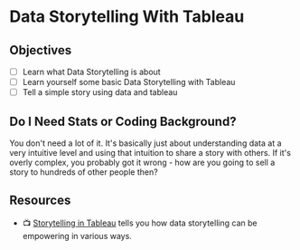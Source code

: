 # Data Storytelling With Tableau

## Objectives

- [ ] Learn what Data Storytelling is about
- [ ] Learn yourself some basic Data Storytelling with Tableau
- [ ] Tell a simple story using data and tableau

## Do I Need Stats or Coding Background?

You don't need a lot of it. It's basically just about understanding data at a very intuitive level and using that intuition to share a story with others. If it's overly complex, you probably got it wrong - how are you going to sell a story to hundreds of other people then?

## Resources

- 📺 [Storytelling in Tableau](https://www.tableau.com/solutions/customer/storytelling-data-0) tells you how data storytelling can be empowering in various ways.
